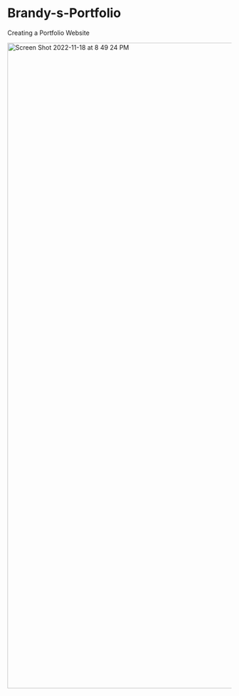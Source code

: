 # Brandy-s-Portfolio

Creating a Portfolio Website 


<img width="1453" alt="Screen Shot 2022-11-18 at 8 49 24 PM" src="https://user-images.githubusercontent.com/106634926/202833075-3e7a058f-66c6-4e33-83d2-ad2d33b7bc53.png">


